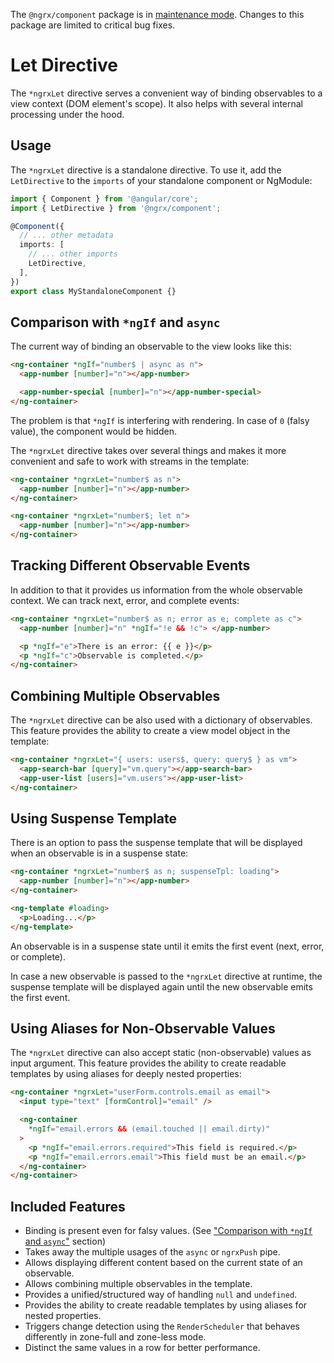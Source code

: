 <ngrx-docs-alert type="error">

The `@ngrx/component` package is in <a href="https://github.com/ngrx/platform/issues/4872" target="_blank">maintenance mode</a>.
Changes to this package are limited to critical bug fixes.

</ngrx-docs-alert>

# Let Directive

The `*ngrxLet` directive serves a convenient way of binding observables to a view context
(DOM element's scope). It also helps with several internal processing under the hood.

## Usage

The `*ngrxLet` directive is a standalone directive.
To use it, add the `LetDirective` to the `imports` of your standalone component or NgModule:

```ts
import { Component } from '@angular/core';
import { LetDirective } from '@ngrx/component';

@Component({
  // ... other metadata
  imports: [
    // ... other imports
    LetDirective,
  ],
})
export class MyStandaloneComponent {}
```

## Comparison with `*ngIf` and `async`

The current way of binding an observable to the view looks like this:

```html
<ng-container *ngIf="number$ | async as n">
  <app-number [number]="n"></app-number>

  <app-number-special [number]="n"></app-number-special>
</ng-container>
```

The problem is that `*ngIf` is interfering with rendering.
In case of `0` (falsy value), the component would be hidden.

The `*ngrxLet` directive takes over several things and makes it more convenient
and safe to work with streams in the template:

```html
<ng-container *ngrxLet="number$ as n">
  <app-number [number]="n"></app-number>
</ng-container>

<ng-container *ngrxLet="number$; let n">
  <app-number [number]="n"></app-number>
</ng-container>
```

## Tracking Different Observable Events

In addition to that it provides us information from the whole observable context.
We can track next, error, and complete events:

```html
<ng-container *ngrxLet="number$ as n; error as e; complete as c">
  <app-number [number]="n" *ngIf="!e && !c"> </app-number>

  <p *ngIf="e">There is an error: {{ e }}</p>
  <p *ngIf="c">Observable is completed.</p>
</ng-container>
```

## Combining Multiple Observables

The `*ngrxLet` directive can be also used with a dictionary of observables.
This feature provides the ability to create a view model object in the template:

```html
<ng-container *ngrxLet="{ users: users$, query: query$ } as vm">
  <app-search-bar [query]="vm.query"></app-search-bar>
  <app-user-list [users]="vm.users"></app-user-list>
</ng-container>
```

## Using Suspense Template

There is an option to pass the suspense template that will be displayed
when an observable is in a suspense state:

```html
<ng-container *ngrxLet="number$ as n; suspenseTpl: loading">
  <app-number [number]="n"></app-number>
</ng-container>

<ng-template #loading>
  <p>Loading...</p>
</ng-template>
```

<ngrx-docs-alert type="help">

An observable is in a suspense state until it emits the first event (next, error, or complete).

</ngrx-docs-alert>

In case a new observable is passed to the `*ngrxLet` directive at runtime,
the suspense template will be displayed again until the new observable emits the first event.

## Using Aliases for Non-Observable Values

The `*ngrxLet` directive can also accept static (non-observable) values as input argument.
This feature provides the ability to create readable templates by using aliases for deeply nested properties:

```html
<ng-container *ngrxLet="userForm.controls.email as email">
  <input type="text" [formControl]="email" />

  <ng-container
    *ngIf="email.errors && (email.touched || email.dirty)"
  >
    <p *ngIf="email.errors.required">This field is required.</p>
    <p *ngIf="email.errors.email">This field must be an email.</p>
  </ng-container>
</ng-container>
```

## Included Features

- Binding is present even for falsy values.
  (See ["Comparison with `*ngIf` and `async`"](#comparison-with-ngif-and-async) section)
- Takes away the multiple usages of the `async` or `ngrxPush` pipe.
- Allows displaying different content based on the current state of an observable.
- Allows combining multiple observables in the template.
- Provides a unified/structured way of handling `null` and `undefined`.
- Provides the ability to create readable templates by using aliases for nested properties.
- Triggers change detection using the `RenderScheduler` that behaves differently in
  zone-full and zone-less mode.
- Distinct the same values in a row for better performance.
